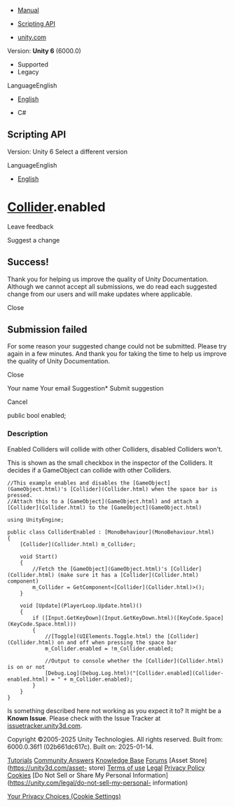 [ ]()

  * [Manual](../Manual/index.html)
  * [Scripting API](../ScriptReference/index.html)

  * [unity.com](https://unity.com/)

Version: **Unity 6** (6000.0)

  * Supported
  * Legacy

LanguageEnglish

  * [English]()

  * C#

[ ](https://docs.unity3d.com)

## Scripting API

Version: Unity 6 Select a different version

LanguageEnglish

  * [English]()

#  [Collider](Collider.html).enabled

Leave feedback

Suggest a change

## Success!

Thank you for helping us improve the quality of Unity Documentation. Although
we cannot accept all submissions, we do read each suggested change from our
users and will make updates where applicable.

Close

## Submission failed

For some reason your suggested change could not be submitted. Please <a>try
again</a> in a few minutes. And thank you for taking the time to help us
improve the quality of Unity Documentation.

Close

Your name Your email Suggestion* Submit suggestion

Cancel

[ ]()

public bool enabled;

### Description

Enabled Colliders will collide with other Colliders, disabled Colliders won't.

This is shown as the small checkbox in the inspector of the Colliders. It
decides if a GameObject can collide with other Colliders.

    
    
    //This example enables and disables the [GameObject](GameObject.html)'s [Collider](Collider.html) when the space bar is pressed.
    //Attach this to a [GameObject](GameObject.html) and attach a [Collider](Collider.html) to the [GameObject](GameObject.html)  
      
    using UnityEngine;  
      
    public class ColliderEnabled : [MonoBehaviour](MonoBehaviour.html)
    {
        [Collider](Collider.html) m_Collider;  
      
        void Start()
        {
            //Fetch the [GameObject](GameObject.html)'s [Collider](Collider.html) (make sure it has a [Collider](Collider.html) component)
            m_Collider = GetComponent<[Collider](Collider.html)>();
        }  
      
        void [Update](PlayerLoop.Update.html)()
        {
            if ([Input.GetKeyDown](Input.GetKeyDown.html)([KeyCode.Space](KeyCode.Space.html)))
            {
                //[Toggle](UIElements.Toggle.html) the [Collider](Collider.html) on and off when pressing the space bar
                m_Collider.enabled = !m_Collider.enabled;  
      
                //Output to console whether the [Collider](Collider.html) is on or not
                [Debug.Log](Debug.Log.html)("[Collider.enabled](Collider-enabled.html) = " + m_Collider.enabled);
            }
        }
    }
    

Is something described here not working as you expect it to? It might be a
**Known Issue**. Please check with the Issue Tracker at
[issuetracker.unity3d.com](https://issuetracker.unity3d.com).

Copyright ©2005-2025 Unity Technologies. All rights reserved. Built from:
6000.0.36f1 (02b661dc617c). Built on: 2025-01-14.

[Tutorials](https://unity3d.com/learn) [Community
Answers](https://answers.unity3d.com) [Knowledge
Base](https://support.unity3d.com/hc/en-us)
[Forums](https://forum.unity3d.com) [Asset Store](https://unity3d.com/asset-
store) [Terms of use](https://docs.unity3d.com/Manual/TermsOfUse.html)
[Legal](https://unity.com/legal) [Privacy
Policy](https://unity.com/legal/privacy-policy)
[Cookies](https://unity.com/legal/cookie-policy) [Do Not Sell or Share My
Personal Information](https://unity.com/legal/do-not-sell-my-personal-
information)

[Your Privacy Choices (Cookie Settings)](javascript:void\(0\);)


